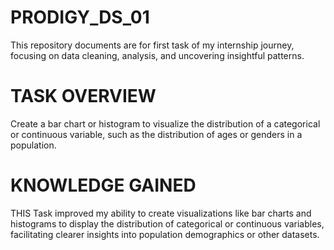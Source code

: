 # PRODIGY_DS_01
This repository documents are for first task of my internship journey, focusing on data cleaning, analysis, and uncovering insightful patterns.

# TASK OVERVIEW
Create a bar chart or histogram to visualize the distribution of a categorical or continuous variable, such as the distribution of ages or genders in a population.

# KNOWLEDGE GAINED
THIS Task improved my ability to create visualizations like bar charts and histograms to display the distribution of categorical or continuous variables, facilitating clearer insights into population demographics or other datasets.
